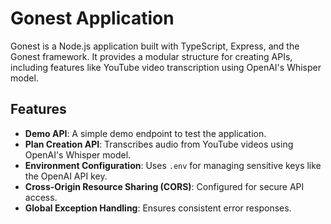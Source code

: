 # Gonest Application

Gonest is a Node.js application built with TypeScript, Express, and the Gonest framework. It provides a modular structure for creating APIs, including features like YouTube video transcription using OpenAI's Whisper model.

## Features

- **Demo API**: A simple demo endpoint to test the application.
- **Plan Creation API**: Transcribes audio from YouTube videos using OpenAI's Whisper model.
- **Environment Configuration**: Uses `.env` for managing sensitive keys like the OpenAI API key.
- **Cross-Origin Resource Sharing (CORS)**: Configured for secure API access.
- **Global Exception Handling**: Ensures consistent error responses.


